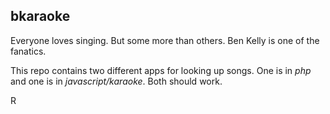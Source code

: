 ## bkaraoke

Everyone loves singing.  But some more than others.  Ben Kelly is one of the fanatics.

This repo contains two different apps for looking up songs.  One is in _php_ and one is in _javascript/karaoke_.  Both should work.


R
